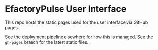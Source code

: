 # EfactoryPulse User Interface

This repo hosts the static pages used for the user interface via GitHub pages.

See the deployment pipeline elsewhere for how this is managed.
See the `gh-pages` branch for the latest static files.